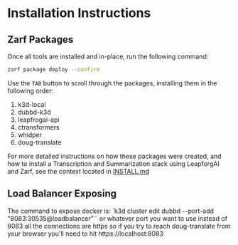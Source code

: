 # Installation Instructions

## Zarf Packages

Once all tools are installed and in-place, run the following command:

```bash
zarf package deploy --confirm
```

Use the `TAB` button to scroll through the packages, installing them in the following order:

1. k3d-local
2. dubbd-k3d
3. leapfrogai-api
4. ctransformers
5. whidper
6. doug-translate

For more detailed instructions on how these packages were created, and how to install a Transcription and Summarization stack using LeapforgAI and Zarf, see the context located in [INSTALL.md](./INSTALL.md)

## Load Balancer Exposing

The command to expose docker is: `k3d cluster edit dubbd --port-add "8083:30535@loadbalancer"`` or whatever port you want to use instead of 8083 all the connections are https so if you try to reach doug-translate from your browser you'll need to hit https://localhost:8083
